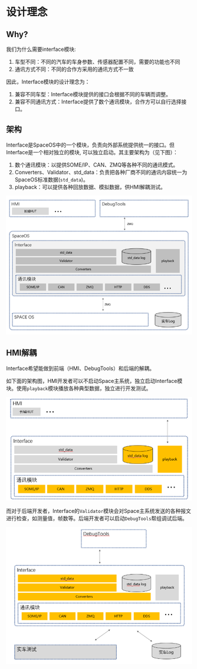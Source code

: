 # 设计理念

## Why?

我们为什么需要interface模块:

1. 车型不同：不同的汽车的车身参数、传感器配置不同，需要的功能也不同
2. 通讯方式不同：不同的合作方采用的通讯方式不一致

因此，Interface模块的设计理念为：

1. 兼容不同车型：Interface模块提供的接口会根据不同的车辆而调整。
2. 兼容不同通讯方式：Interface提供了数个通讯模块，合作方可以自行选择接口。

## 架构

Interface是SpaceOS中的一个模块，负责向外部系统提供统一的接口。但Interface是一个相对独立的模块, 可以独立启动。其主要架构为（见下图）：

1. 数个通讯模块：以提供SOME/IP、CAN、ZMQ等各种不同的通讯模式。
2. Converters、Validator、std_data：负责把各种厂商不同的通讯内容统一为SpaceOS标准数据(`std_data`)。
3. playback：可以提供各种回放数据、模拟数据，供HMI解耦测试。

<img src="images/image-20220318105620003.png" alt="image-20220318105620003" style="zoom:67%;" />

## HMI解耦

Interface希望能做到前端（HMI、DebugTools）和后端的解耦。

如下面的架构图，HMI开发者可以不启动Space主系统，独立启动Interface模块。使用`playback`模块播放各种典型数据，独立进行开发测试。

<img src="images/image-20220318105638065.png" alt="image-20220318105638065" style="zoom:67%;" />

而对于后端开发者，Interface的`Validator`模块会对Space主系统发送的各种报文进行检查，如测量值，帧数等。后端开发者可以启动`DebugTools`帮组调试后端。

<img src="images/image-20220318105644777.png" alt="image-20220318105644777" style="zoom:67%;" />

